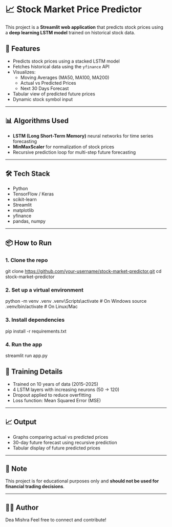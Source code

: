 # 📈 Stock Market Price Predictor

This project is a **Streamlit web application** that predicts stock prices using a **deep learning LSTM model** trained on historical stock data.

## 🚀 Features

- Predicts stock prices using a stacked LSTM model
- Fetches historical data using the `yfinance` API
- Visualizes:
  - Moving Averages (MA50, MA100, MA200)
  - Actual vs Predicted Prices
  - Next 30 Days Forecast
- Tabular view of predicted future prices
- Dynamic stock symbol input

---

## 📊 Algorithms Used

- **LSTM (Long Short-Term Memory)** neural networks for time series forecasting
- **MinMaxScaler** for normalization of stock prices
- Recursive prediction loop for multi-step future forecasting

---

## 🛠️ Tech Stack

- Python
- TensorFlow / Keras
- scikit-learn
- Streamlit
- matplotlib
- yfinance
- pandas, numpy

---

## 📦 How to Run

### 1. Clone the repo
git clone https://github.com/your-username/stock-market-predictor.git
cd stock-market-predictor

### 2. Set up a virtual environment
python -m venv .venv
.venv\Scripts\activate   # On Windows
source .venv/bin/activate  # On Linux/Mac


### 3. Install dependencies
pip install -r requirements.txt


### 4. Run the app
streamlit run app.py


## 🧠 Training Details

* Trained on 10 years of data (2015–2025)
* 4 LSTM layers with increasing neurons (50 → 120)
* Dropout applied to reduce overfitting
* Loss function: Mean Squared Error (MSE)

---

## 📈 Output

* Graphs comparing actual vs predicted prices
* 30-day future forecast using recursive prediction
* Tabular display of future predicted prices

---

## 📌 Note

This project is for educational purposes only and **should not be used for financial trading decisions**.

---

## 🧑‍💻 Author

Dea Mishra
Feel free to connect and contribute!
